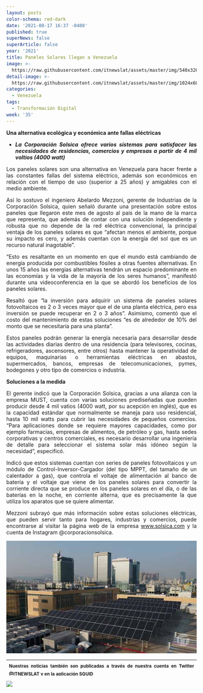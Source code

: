 ```yaml
---
layout: posts
color-schema: red-dark
date: '2021-08-17 16:37 -0400'
published: true
superNews: false
superArticle: false
year: '2021'
title: Paneles Solares llegan a Venezuela
image: >-
  https://raw.githubusercontent.com/itnewslat/assets/master/img/540x320/Paneles-Solares-Ciudad-p.jpg
detail-image: >-
  https://raw.githubusercontent.com/itnewslat/assets/master/img/1024x680/Paneles-Solares-Ciudad-g.jpg
categories:
  - Venezuela
tags:
  - Transformación Digital
week: '35'
---
```

<p style="text-align: justify;"><strong>Una alternativa ecológica y económica ante fallas eléctricas</strong></p>
<ul style="list-style-type: disc; text-align: justify;">
	<li><strong><em>La Corporación Solsica ofrece varios sistemas para satisfacer las necesidades de residencias, comercios y empresas a partir de 4 mil voltios (4000 watt)</em></strong></li>
</ul>
<p style="text-align: justify;">Los paneles solares son una alternativa en Venezuela para hacer frente a las constantes fallas del sistema eléctrico, además son económicos en relación con el tiempo de uso (superior a 25 años) y amigables con el medio ambiente.</p>
<p style="text-align: justify;">Así lo sostuvo el ingeniero Abelardo Mezzoni, gerente de Industrias de la Corporación Solsica, quien señaló durante una presentación sobre estos paneles que llegaron este mes de agosto al país de la mano de la marca que representa, que además de contar con una solución independiente y robusta que no depende de la red eléctrica convencional, la principal ventaja de los paneles solares es que “afectan menos el ambiente, porque su impacto es cero, y además cuentan con la energía del sol que es un recurso natural inagotable”.</p>
<p style="text-align: justify;">“Esto es resaltante en un momento en que el mundo está cambiando de energía producida por combustibles fósiles a otras fuentes alternativas. En unos 15 años las energías alternativas tendrán un espacio predominante en las economías y la vida de la mayoría de los seres humanos”, manifestó durante una videoconferencia en la que se abordó los beneficios de los paneles solares.</p>
<p style="text-align: justify;">Resaltó que “la inversión para adquirir un sistema de paneles solares fotovoltaicos es 2 o 3 veces mayor que el de una planta eléctrica, pero esa inversión se puede recuperar en 2 o 3 años”. Asimismo, comentó que el costo del mantenimiento de estas soluciones “es de alrededor de 10% del monto que se necesitaría para una planta”.</p>
<p style="text-align: justify;">Estos paneles podrán generar la energía necesaria para desarrollar desde las actividades diarias dentro de una residencia (para televisores, cocinas, refrigeradores, ascensores, entre otros) hasta mantener la operatividad de equipos, maquinarias o herramientas eléctricas en abastos, supermercados, bancos, empresas de telecomunicaciones, pymes, bodegones y otro tipo de comercios o industria.</p>
<p style="text-align: justify;"><strong>Soluciones a la medida</strong></p>
<p style="text-align: justify;">El gerente indicó que la Corporación Solsica, gracias a una alianza con la empresa MUST, cuenta con varias soluciones prediseñadas que pueden producir desde 4 mil vatios (4000 watt, por su acepción en inglés), que es la capacidad estándar que normalmente se maneja para uso residencial, hasta 10 mil watts para cubrir las necesidades de pequeños comercios. “Para aplicaciones donde se requiere mayores capacidades, como por ejemplo farmacias, empresas de alimentos, de petróleo y gas, hasta sedes corporativas y centros comerciales, es necesario desarrollar una ingeniería de detalle para seleccionar el sistema solar más idóneo según la necesidad”, especificó.</p>
<p style="text-align: justify;">Indicó que estos sistemas cuentan con series de paneles fotovoltaicos y un módulo de Control-Inversor-Cargador (del tipo MPPT, del tamaño de un calentador a gas), que controla el voltaje de alimentación al banco de batería y el voltaje que viene de los paneles solares para convertir la corriente directa que se produce en los paneles solares en el día, o de las baterías en la noche, en corriente alterna, que es precisamente la que utiliza los aparatos que se quiere alimentar.</p>
<p style="text-align: justify;">Mezzoni subrayó que más información sobre estas soluciones eléctricas, que pueden servir tanto para hogares, industrias y comercios, puede encontrarse al visitar la página web de la empresa <a href="http://www.solsica.com/">www.solsica.com</a> y la cuenta de Instagram @corporacionsolsica.</p>

![](https://raw.githubusercontent.com/itnewslat/assets/master/img/540x320/Paneles-Solares-Ciudad-p.jpg)

<table style="height: 42px;" width="569">
<tbody>
<tr>
<td style="text-align: justify;"><sub><strong>Nuestras noticias también son publicadas a través de nuestra cuenta en Twitter <a href="https://twitter.com/itnewslat?lang=es">@ITNEWSLAT</a> y en la aplicación <a href="https://squidapp.co/en/">SQUID</a></strong></sub></td>
</tr>
</tbody>
</table>

<img src="https://tracker.metricool.com/c3po.jpg?hash=56f88a41e39ab42c063cc51676587a04"/>
